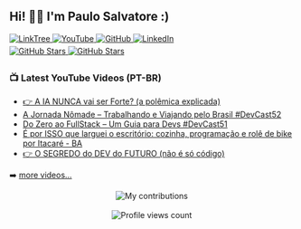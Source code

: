 ## Hi! 👋🏻 I'm Paulo Salvatore :)

<div>
  <a href="http://linktr.ee/paulosalvatore" target="_blank">
    <img src="https://img.shields.io/badge/linktree-44ED63.svg?&style=for-the-badge&logo=linktree&logoColor=white" alt="LinkTree" style="margin-bottom: 5px;" />
  </a>
  <a href="https://youtube.com/paulosalvatore" target="_blank">
    <img src="https://img.shields.io/badge/youtube-FF0000.svg?&style=for-the-badge&logo=youtube&logoColor=white" alt="YouTube" style="margin-bottom: 5px;" />
  </a>
  <a href="https://github.com/paulosalvatore" target="_blank">
    <img src="https://img.shields.io/badge/github-%2324292e.svg?&style=for-the-badge&logo=github&logoColor=white" alt="GitHub" style="margin-bottom: 5px;" />
  </a>
  <a href="https://www.linkedin.com/in/paulosalvatore-tech/" target="_blank">
    <img src="https://img.shields.io/badge/linkedin-%231E77B5.svg?&style=for-the-badge&logo=linkedin&logoColor=white" alt="LinkedIn" style="margin-bottom: 5px;" />
  </a>
</div>

<!--
<div>
  <a href="https://youtube.com/paulosalvatore" target="_blank">
    <img src="https://img.shields.io/youtube/channel/subscribers/UCbWFEr7zsKJ92Psrfam7W8Q" alt="YouTube Subscribers" style="margin-bottom: 5px;" />
  </a>
  <a href="https://youtube.com/paulosalvatore" target="_blank">
    <img src="https://img.shields.io/youtube/channel/views/UCbWFEr7zsKJ92Psrfam7W8Q" alt="YouTube Subscribers" style="margin-bottom: 5px;" />
  </a>
</div>
-->

<div>
  <a href="https://github.com/paulosalvatore" target="_blank">
    <img src="https://img.shields.io/github/followers/paulosalvatore?style=social" alt="GitHub Stars" style="margin-bottom: 5px;" />
  </a>
  <a href="https://github.com/paulosalvatore" target="_blank">
    <img src="https://img.shields.io/github/stars/paulosalvatore?style=social" alt="GitHub Stars" style="margin-bottom: 5px;" />
  </a>
</div>

### 📺 Latest YouTube Videos (PT-BR)

<!-- YOUTUBE:START -->
- [👉 A IA NUNCA vai ser Forte? &lpar;a polêmica explicada&rpar;](https://www.youtube.com/shorts/HZozcxwHL4c)
- [A Jornada Nômade – Trabalhando e Viajando pelo Brasil #DevCast52](https://www.youtube.com/watch?v=dRhNv0HxXnw)
- [Do Zero ao FullStack – Um Guia para Devs #DevCast51](https://www.youtube.com/watch?v=UWruqEDruXg)
- [É por ISSO que larguei o escritório: cozinha, programação e rolê de bike por Itacaré - BA](https://www.youtube.com/shorts/CTJi0ff4LXw)
- [👉 O SEGREDO do DEV do FUTURO &lpar;não é só código&rpar;](https://www.youtube.com/shorts/sKtdw3LQoiQ)
<!-- YOUTUBE:END -->

➡️ [more videos...](https://youtube.com/PauloSalvatore)

<!-- STATS:START -->

<div align="center">
    <img src="https://github-readme-streak-stats.herokuapp.com?user=paulosalvatore&theme=dracula" alt="My contributions" />
</div>

<!-- STATS:END -->

<br />

<!-- VIEW-COUNT:START -->

<div align="center">
    <img src="https://komarev.com/ghpvc/?username=paulosalvatore&&style=flat-square" alt="Profile views count"/>
</div>

<!-- VIEW-COUNT:END -->
